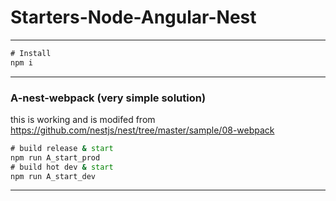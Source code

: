 # Starters-Node-Angular-Nest

----

```cmd
# Install
npm i
```
----

### A-nest-webpack (very simple solution)
this is working and is modifed from https://github.com/nestjs/nest/tree/master/sample/08-webpack
```cmd
# build release & start
npm run A_start_prod
# build hot dev & start
npm run A_start_dev 
```
----